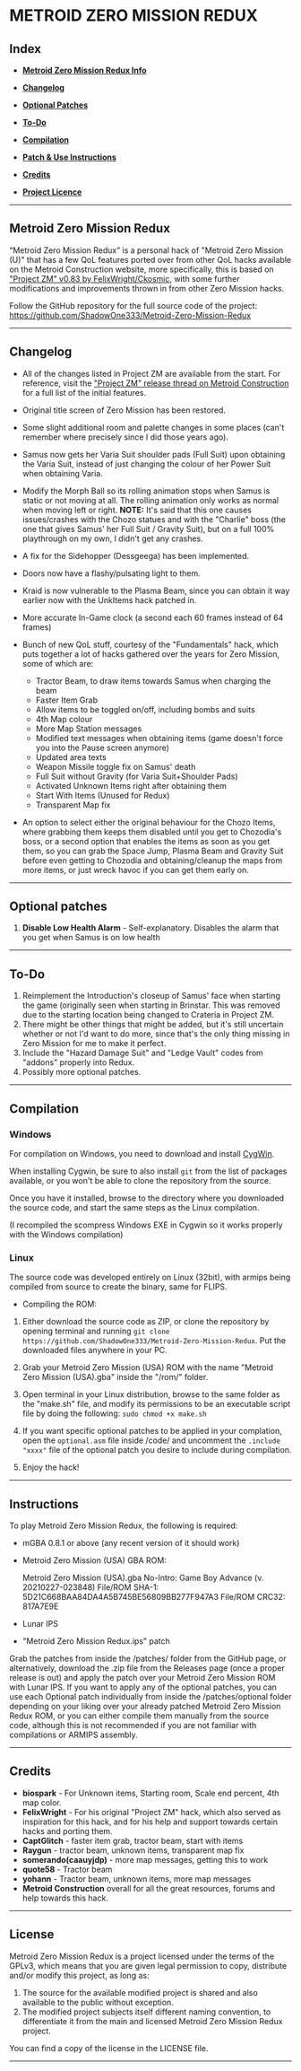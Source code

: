 # METROID ZERO MISSION REDUX

## **Index**

* [**Metroid Zero Mission Redux Info**](#metroid-zero-mission-redux-1)

* [**Changelog**](#changelog)

* [**Optional Patches**](#optional-patches)

* [**To-Do**](#to-do)

* [**Compilation**](#compilation)

* [**Patch & Use Instructions**](#instructions)

* [**Credits**](#credits)

* [**Project Licence**](#license)


-------------------

## Metroid Zero Mission Redux

“Metroid Zero Mission Redux” is a personal hack of "Metroid Zero Mission (U)" that has a few QoL features ported over from other QoL hacks available on the Metroid Construction website, more specifically, this is based on ["Project ZM" v0.83 by FelixWright/Ckosmic](https://forum.metroidconstruction.com/index.php/topic,4879.0.html), with some further modifications and improvements thrown in from other Zero Mission hacks.

Follow the GitHub repository for the full source code of the project:
https://github.com/ShadowOne333/Metroid-Zero-Mission-Redux


-------------------

## Changelog

* All of the changes listed in Project ZM are available from the start. For reference, visit the ["Project ZM" release thread on Metroid Construction](https://forum.metroidconstruction.com/index.php/topic,4879.0.html) for a full list of the initial features.
* Original title screen of Zero Mission has been restored.
* Some slight additional room and palette changes in some places (can't remember where precisely since I did those years ago).
* Samus now gets her Varia Suit shoulder pads (Full Suit) upon obtaining the Varia Suit, instead of just changing the colour of her Power Suit when obtaining Varia.
* Modify the Morph Ball so its rolling animation stops when Samus is static or not moving at all. The rolling animation only works as normal when moving left or right. **NOTE:** It's said that this one causes issues/crashes with the Chozo statues and with the "Charlie" boss (the one that gives Samus' her Full Suit / Gravity Suit), but on a full 100% playthrough on my own, I didn't get any crashes.
* A fix for the Sidehopper (Dessgeega) has been implemented.
* Doors now have a flashy/pulsating light to them.
* Kraid is now vulnerable to the Plasma Beam, since you can obtain it way earlier now with the UnkItems hack patched in.
* More accurate In-Game clock (a second each 60 frames instead of 64 frames)
* Bunch of new QoL stuff, courtesy of the "Fundamentals" hack, which puts together a lot of hacks gathered over the years for Zero Mission, some of which are:
	- Tractor Beam, to draw items towards Samus when charging the beam
	- Faster Item Grab
	- Allow items to be toggled on/off, including bombs and suits
	- 4th Map colour
	- More Map Station messages
	- Modified text messages when obtaining items (game doesn't force you into the Pause screen anymore)
	- Updated area texts
	- Weapon Missile toggle fix on Samus' death
	- Full Suit without Gravity (for Varia Suit+Shoulder Pads)
	- Activated Unknown Items right after obtaining them
	- Start With Items (Unused for Redux)
	- Transparent Map fix

* An option to select either the original behaviour for the Chozo Items, where grabbing them keeps them disabled until you get to Chozodia's boss, or a second option that enables the items as soon as you get them, so you can grab the Space Jump, Plasma Beam and Gravity Suit before even getting to Chozodia and obtaining/cleanup the maps from more items, or just wreck havoc if you can get them early on.

-------------------

## Optional patches

1. **Disable Low Health Alarm** - Self-explanatory. Disables the alarm that you get when Samus is on low health

-------------------

## To-Do

1. Reimplement the Introduction's closeup of Samus' face when starting the game (originally seen when starting in Brinstar. This was removed due to the starting location being changed to Crateria in Project ZM.
2. There might be other things that might be added, but it's still uncertain whether or not I'd want to do more, since that's the only thing missing in Zero Mission for me to make it perfect.
3. Include the "Hazard Damage Suit" and "Ledge Vault" codes from "addons" properly into Redux.
4. Possibly more optional patches.

-------------------

## Compilation

### Windows

For compilation on Windows, you need to download and install [CygWin](https://www.cygwin.com/).

When installing Cygwin, be sure to also install `git` from the list of packages available, or you won't be able to clone the repository from the source.

Once you have it installed, browse to the directory where you downloaded the source code, and start the same steps as the Linux compilation.

(I recompiled the scompress Windows EXE in Cygwin so it works properly with the Windows compilation)


### Linux

The source code was developed entirely on Linux (32bit), with armips being compiled from source to create the binary, same for FLIPS.

* Compiling the ROM:

1. Either download the source code as ZIP, or clone the repository by opening terminal and running `git clone https://github.com/ShadowOne333/Metroid-Zero-Mission-Redux`. Put the downloaded files anywhere in your PC.

2. Grab your Metroid Zero Mission (USA) ROM with the name "Metroid Zero Mission (USA).gba" inside the "/rom/" folder.

3. Open terminal in your Linux distribution, browse to the same folder as the "make.sh" file, and modify its permissions to be an executable script file by doing the following:
	`sudo chmod +x make.sh`

4. If you want specific optional patches to be applied in your complation, open the `optional.asm` file inside /code/ and uncomment the `.include "xxxx"` file of the optional patch you desire to include during compilation.

5. Enjoy the hack!


----

## Instructions

To play Metroid Zero Mission Redux, the following is required:

* mGBA 0.8.1 or above (any recent version of it should work)
* Metroid Zero Mission (USA) GBA ROM:

	Metroid Zero Mission (USA).gba
	No-Intro: Game Boy Advance (v. 20210227-023848)
	File/ROM SHA-1: 5D21C668BAA84DA4A5B745BE56809BB277F947A3
	File/ROM CRC32: 817A7E9E

* Lunar IPS
* "Metroid Zero Mission Redux.ips" patch

Grab the patches from inside the /patches/ folder from the GitHub page, or alternatively, download the .zip file from the Releases page (once a proper release is out) and apply the patch over your Metroid Zero Mission ROM with Lunar IPS.
If you want to apply any of the optional patches, you can use each Optional patch individually from inside the /patches/optional folder depending on your liking over your already patched Metroid Zero Mission Redux ROM, or you can either compile them manually from the source code, although this is not recommended if you are not familiar with compilations or ARMIPS assembly.


-------------------

## Credits

* **biospark** - For Unknown items, Starting room, Scale end percent, 4th map color.
* **FelixWright** - For his original "Project ZM" hack, which also served as inspiration for this hack, and for his help and support towards certain hacks and porting them.
* **CaptGlitch** - faster item grab, tractor beam, start with items
* **Raygun** - tractor beam, unknown items, transparent map fix
* **somerando(caauyjdp)** - more map messages, getting this to work
* **quote58** - Tractor beam
* **yohann** - Tractor beam, unknown items, more map messages
* **Metroid Construction** overall for all the great resources, forums and help towards this hack.


-------------------

## License

Metroid Zero Mission Redux is a project licensed under the terms of the GPLv3, which means that you are given legal permission to copy, distribute and/or modify this project, as long as:

1. The source for the available modified project is shared and also available to the public without exception.
2. The modified project subjects itself different naming convention, to differentiate it from the main and licensed Metroid Zero Mission Redux project.

You can find a copy of the license in the LICENSE file.

-------------------
